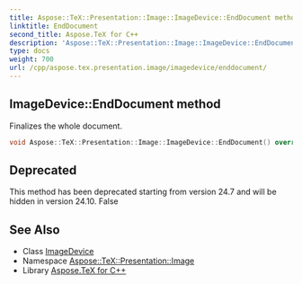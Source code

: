 ```yaml
---
title: Aspose::TeX::Presentation::Image::ImageDevice::EndDocument method
linktitle: EndDocument
second_title: Aspose.TeX for C++
description: 'Aspose::TeX::Presentation::Image::ImageDevice::EndDocument method. Finalizes the whole document in C++.'
type: docs
weight: 700
url: /cpp/aspose.tex.presentation.image/imagedevice/enddocument/
---
```

## ImageDevice::EndDocument method


Finalizes the whole document.

```cpp
void Aspose::TeX::Presentation::Image::ImageDevice::EndDocument() override
```


## Deprecated
This method has been deprecated starting from version 24.7 and will be hidden in version 24.10. False 

## See Also

* Class [ImageDevice](../)
* Namespace [Aspose::TeX::Presentation::Image](../../)
* Library [Aspose.TeX for C++](../../../)
